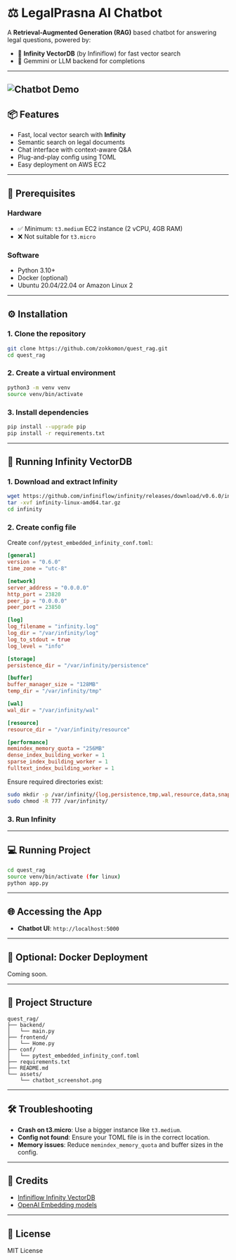 # ⚖️ LegalPrasna AI Chatbot

A **Retrieval-Augmented Generation (RAG)** based chatbot for answering legal questions, powered by:

- 🧠 **Infinity VectorDB** (by Infiniflow) for fast vector search
- 🧾 Gemmini or LLM backend for completions

---

![Chatbot Demo](assets/chatbot_screenshot.png)
---

## 📦 Features

- Fast, local vector search with **Infinity**
- Semantic search on legal documents
- Chat interface with context-aware Q&A
- Plug-and-play config using TOML
- Easy deployment on AWS EC2

---

## 🧰 Prerequisites

### Hardware
- ✅ Minimum: `t3.medium` EC2 instance (2 vCPU, 4GB RAM)
- ❌ Not suitable for `t3.micro`

### Software
- Python 3.10+
- Docker (optional)
- Ubuntu 20.04/22.04 or Amazon Linux 2

---

## ⚙️ Installation

### 1. Clone the repository
```bash
git clone https://github.com/zokkomon/quest_rag.git
cd quest_rag
````

### 2. Create a virtual environment

```bash
python3 -m venv venv
source venv/bin/activate
```

### 3. Install dependencies

```bash
pip install --upgrade pip
pip install -r requirements.txt
```
---

## 🔌 Running Infinity VectorDB

### 1. Download and extract Infinity

```bash
wget https://github.com/infiniflow/infinity/releases/download/v0.6.0/infinity-linux-amd64.tar.gz
tar -xvf infinity-linux-amd64.tar.gz
cd infinity
```

### 2. Create config file

Create `conf/pytest_embedded_infinity_conf.toml`:

```toml
[general]
version = "0.6.0"
time_zone = "utc-8"

[network]
server_address = "0.0.0.0"
http_port = 23820
peer_ip = "0.0.0.0"
peer_port = 23850

[log]
log_filename = "infinity.log"
log_dir = "/var/infinity/log"
log_to_stdout = true
log_level = "info"

[storage]
persistence_dir = "/var/infinity/persistence"

[buffer]
buffer_manager_size = "128MB"
temp_dir = "/var/infinity/tmp"

[wal]
wal_dir = "/var/infinity/wal"

[resource]
resource_dir = "/var/infinity/resource"

[performance]
memindex_memory_quota = "256MB"
dense_index_building_worker = 1
sparse_index_building_worker = 1
fulltext_index_building_worker = 1
```

Ensure required directories exist:

```bash
sudo mkdir -p /var/infinity/{log,persistence,tmp,wal,resource,data,snapshot}
sudo chmod -R 777 /var/infinity/
```

### 3. Run Infinity
---

## 💻 Running Project

```bash
cd quest_rag
source venv/bin/activate (for linux)
python app.py
```

---

## 🌐 Accessing the App

* **Chatbot UI**: `http://localhost:5000`

---

## 🐳 Optional: Docker Deployment

Coming soon.

---

## 📂 Project Structure

```
quest_rag/
├── backend/
│   └── main.py
├── frontend/
│   └── Home.py
├── conf/
│   └── pytest_embedded_infinity_conf.toml
├── requirements.txt
├── README.md
└── assets/
    └── chatbot_screenshot.png
```

---

## 🛠️ Troubleshooting

* **Crash on t3.micro**: Use a bigger instance like `t3.medium`.
* **Config not found**: Ensure your TOML file is in the correct location.
* **Memory issues**: Reduce `memindex_memory_quota` and buffer sizes in the config.

---

## 🤝 Credits

* [Infiniflow Infinity VectorDB](https://github.com/infiniflow/infinity)
* [OpenAI Embedding models](https://platform.openai.com)

---

## 📜 License

MIT License

